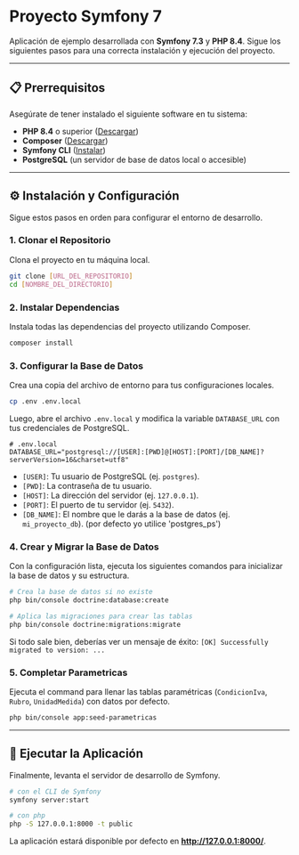 # Proyecto Symfony 7

Aplicación de ejemplo desarrollada con **Symfony 7.3** y **PHP 8.4**. Sigue los siguientes pasos para una correcta instalación y ejecución del proyecto.

---

## 📋 Prerrequisitos

Asegúrate de tener instalado el siguiente software en tu sistema:

* **PHP 8.4** o superior ([Descargar](https://www.php.net/downloads.php))
* **Composer** ([Descargar](https://getcomposer.org/download/))
* **Symfony CLI** ([Instalar](https://symfony.com/download))
* **PostgreSQL** (un servidor de base de datos local o accesible)

---

## ⚙️ Instalación y Configuración

Sigue estos pasos en orden para configurar el entorno de desarrollo.

### 1. Clonar el Repositorio
Clona el proyecto en tu máquina local.
```bash
git clone [URL_DEL_REPOSITORIO]
cd [NOMBRE_DEL_DIRECTORIO]
```

### 2. Instalar Dependencias
Instala todas las dependencias del proyecto utilizando Composer.
```bash
composer install
```

### 3. Configurar la Base de Datos
Crea una copia del archivo de entorno para tus configuraciones locales.
```bash
cp .env .env.local
```
Luego, abre el archivo `.env.local` y modifica la variable `DATABASE_URL` con tus credenciales de PostgreSQL.

```dotenv
# .env.local
DATABASE_URL="postgresql://[USER]:[PWD]@[HOST]:[PORT]/[DB_NAME]?serverVersion=16&charset=utf8"
```
* `[USER]`: Tu usuario de PostgreSQL (ej. `postgres`).
* `[PWD]`: La contraseña de tu usuario.
* `[HOST]`: La dirección del servidor (ej. `127.0.0.1`).
* `[PORT]`: El puerto de tu servidor (ej. `5432`).
* `[DB_NAME]`: El nombre que le darás a la base de datos (ej. `mi_proyecto_db`). (por defecto yo utilice 'postgres_ps')

### 4. Crear y Migrar la Base de Datos
Con la configuración lista, ejecuta los siguientes comandos para inicializar la base de datos y su estructura.

```bash
# Crea la base de datos si no existe
php bin/console doctrine:database:create

# Aplica las migraciones para crear las tablas
php bin/console doctrine:migrations:migrate
```
Si todo sale bien, deberías ver un mensaje de éxito:
 `[OK] Successfully migrated to version: ...`

### 5. Completar Parametricas 
Ejecuta el command para llenar las tablas paramétricas (`CondicionIva`, `Rubro`, `UnidadMedida`) con datos por defecto.
```bash
php bin/console app:seed-parametricas
```
---

## 🚀 Ejecutar la Aplicación

Finalmente, levanta el servidor de desarrollo de Symfony.

```bash
# con el CLI de Symfony
symfony server:start

# con php 
php -S 127.0.0.1:8000 -t public
```

La aplicación estará disponible por defecto en **http://127.0.0.1:8000/**.